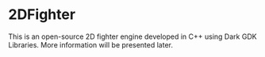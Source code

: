 # 2DFighter

This is an open-source 2D fighter engine developed in C++ using Dark GDK Libraries. 
More information will be presented later.
